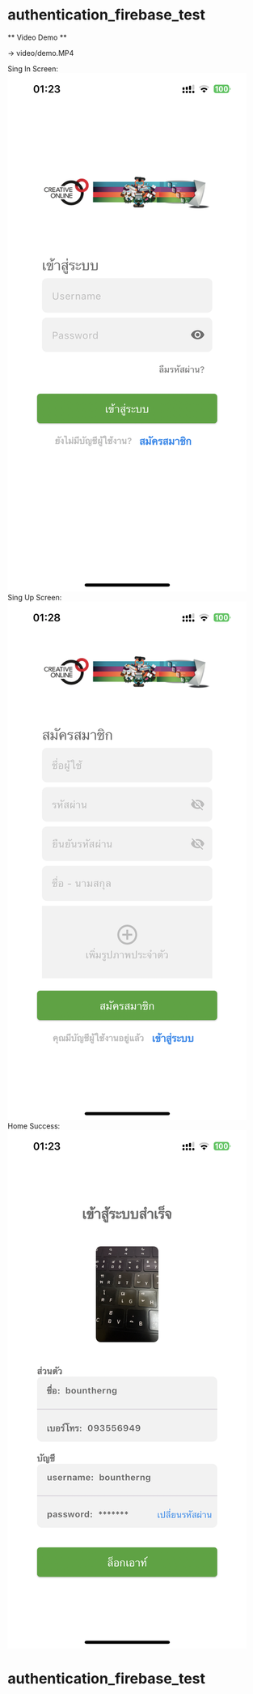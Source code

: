 # authentication_firebase_test

[comment]: <> (display video)

** Video Demo **

-> video/demo.MP4


Sing In Screen:
[![Watch the video](/video/display-demo1.PNG)](/video/demo.MP4)
Sing Up Screen:
[![Watch the video](/video/display-demo2.PNG)](/video/demo.MP4)
Home Success:
[![Watch the video](/video/display-demo3.PNG)](/video/demo.MP4)

# authentication_firebase_test
